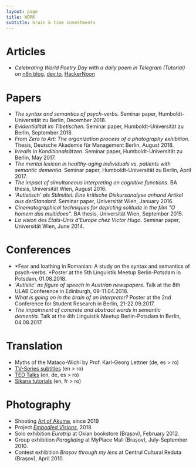 ```yaml
---
layout: page
title: WORK
subtitle: brain & time investments
---
```


# Articles
- *Celebrating World Poetry Day with a daily poem in Telegram (Tutorial)* on [n8n blog](https://n8n.io/blog/world-poetry-day-workflow/), [dev.to](https://dev.to/n8n/celebrating-world-poetry-day-with-a-daily-poem-in-telegram-1f0f), [HackerNoon](https://hackernoon.com/using-an-api-to-return-a-daily-poem-in-telegram-to-celebrate-world-poetry-day-vz3r35pj)


# Papers

-   *The syntax and semantics of psych-verbs.* Seminar paper, Humboldt-Universität zu Berlin, December 2018.
-   *Evidentialität im Tibetischen.* Seminar paper, Humboldt-Universität zu Berlin, September 2018.
-   *From Zero to Art: The organization process of a photography exhibition*. Thesis, Deutsche Akademie für Management Berlin, August 2018.
-   *Irrealis in Konditionalsätzen*. Seminar paper, Humboldt-Universität zu Berlin, May 2017.
-   *The mental lexicon in healthy-aging individuals vs. patients with semantic dementia*. Seminar paper, Humboldt-Universität zu Berlin, April 2017.
-   *The impact of simultaneous interpreting on cognitive functions*. BA thesis, Universität Wien, August 2016.
-   *'Autistisch' als Stilmittel: Eine kritische Diskursanalyse anhand Artikel aus derStandard*. Seminar paper, Universität Wien, January 2016.
-   *Cinematographical techniques for depicting solitude in the film "O homem das multidoes"*. BA thesis, Universität Wien, September 2015.
-   *La vision des États-Unis d'Europe chez Victor Hugo*. Seminar paper, Universität Wien, June 2014.


# Conferences

-   *Fear and loathing in Romanian: A study on the syntax and semantics of psych-verbs. *Poster at the 5th Linguistik Meetup Berlin-Potsdam in Potsdam, 01.08.2018.
-   *'Autistic' as figure of speech in Austrian newspapers*. Talk at the 8th ULAB Conference in Edinburgh, 09-11.04.2018.
-   *What is going on in the brain of an interpreter?* Poster at the 2nd Conference for Student Research in Berlin, 21-22.09.2017.
-   *The impairment of concrete and abstract words in semantic dementia.* Talk at the 4th Linguistik Meetup Berlin-Potsdam in Berlin, 04.08.2017.


# Translation

-   Myths of the Mataco-Wichí by Prof. Karl-Georg Lettner (de, es > ro)
-   [TV-Series subtitles](https://amara.org/en/purchase-subtitles/) (en > ro)
-   [TED Talks](http://ted.com/profiles/3413785/translator) (en, de, es > ro)
-   [Sikana tutorials](https://www.sikana.tv/) (en, fr > ro)


# Photography

- Shooting [Art of Akume](https://lorenaciutacu.com/2019/03/31/art-of-akume-exhibition-in-berlin/#jp-carousel-7703), since 2019
- Project [*Embodied Visions*](https://www.instagram.com/embodiedvisions/), 2018
- Solo exhibition *Eurotrip* at Okian bookstore (Brașov), February 2012.
- Group exhibition *Paragliding* at MyPlace Mall (Brașov), July-September 2010.
- Contest exhibition *Brașov through my lens* at Centrul Cultural Reduta (Brașov), April 2010.
